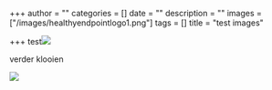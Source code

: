 +++
author = ""
categories = []
date = ""
description = ""
images = ["/images/healthyendpointlogo1.png"]
tags = []
title = "test images"

+++
test![](/images/healthyendpointlogo1.png)

verder klooien

![](/images/healthyendpointlogo1.png)